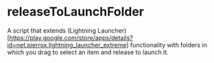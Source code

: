 # releaseToLaunchFolder
A script that extends (Lightning Launcher)[https://play.google.com/store/apps/details?id=net.pierrox.lightning_launcher_extreme] functionality with folders in which you drag to select an item and release to launch it.

